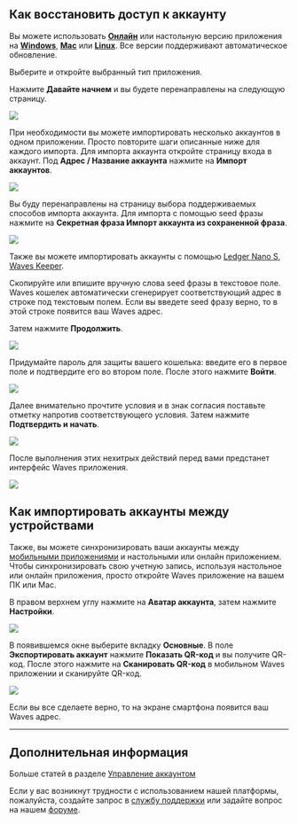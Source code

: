 ## Как восстановить доступ к аккаунту

Вы можете использовать [**Онлайн**](https://dex.wavesplatform.com) или настольную версию приложения на [**Windows**](https://wavesplatform.com/files/WavesClient-win.zip), [**Mac**](https://wavesplatform.com/files/WavesClient-mac.dmg) или [**Linux**](https://wavesplatform.com/files/WavesClient-linux.deb). Все версии поддерживают автоматическое обновление.

Выберите и откройте выбранный тип приложения.

Нажмите **Давайте начнем** и вы будете перенаправлены на следующую страницу.

![](/_assets/account_restoring_01.png)

При необходимости вы можете импортировать несколько аккаунтов в одном приложении. Просто повторите шаги описанные ниже для каждого импорта.
Для импорта аккаунта откройте страницу входа в аккаунт. Под **Адрес / Название аккаунта** нажмите на **Импорт аккаунтов**.

![](/_assets/account_restoring_01.1.png)

Вы буду перенаправлены на страницу выбора поддерживаемых способов импорта аккаунта. Для импорта с помощью seed фразы нажмите на **Секретная фраза Импорт аккаунта из сохраненной фраза**.

![](/_assets/account_restoring_01.2.png)

Также вы можете импортировать аккаунты с помощью [Ledger Nano S](/waves-client/account-management/ledger-nano.md), [Waves Keeper](/waves-client/account-management/waves-keeper.md).

Скопируйте или впишите вручную слова seed фразы в текстовое поле.
Waves кошелек автоматически сгенерирует соответствующий адрес в строке под текстовым полем. Если вы введете seed фразу верно, то в этой строке появится ваш Waves адрес.

Затем нажмите **Продолжить**.

![](/_assets/account_restoring_02.png)

Придумайте пароль для защиты вашего кошелька: введите его в первое поле и подтвердите его во втором поле.
После этого нажмите **Войти**.  

![](/_assets/account_restoring_003.png)

Далее внимательно прочтите условия и в знак согласия поставьте отметку напротив соответствующего условия.
Затем нажмите **Подтвердить и начать**.

![](/_assets/account_restoring_04.png)

После выполнения этих нехитрых действий перед вами предстанет интерфейс Waves приложения.

![](/_assets/account_restoring_05.png)

## Как импортировать аккаунты между устройствами

Также, вы можете синхронизировать ваши аккаунты между [мобильными приложениями](/waves-client/mobile-apps.md) и настольными или онлайн приложением. Чтобы синхронизировать свою учетную запись, используя настольное или онлайн приложения, просто откройте Waves приложение на вашем ПК или Mac.

В правом верхнем углу нажмите на **Аватар аккаунта**, затем нажмите **Настройки**.

![](/_assets/advanced_features_001.png)

В появившемся окне выберите вкладку **Основные**. В поле **Экспортировать аккаунт** нажмите **Показать QR-код** и вы получите QR-код. После этого нажмите на **Сканировать QR-код** в мобильном Waves приложении и сканируйте QR-код.

![](/_assets/account_restoring_07.png)

Если вы все сделаете верно, то на экране смартфона появится ваш Waves адрес.

___

## Дополнительная информация

Больше статей в разделе [Управление аккаунтом](/waves-client/account-management.md)

Если у вас возникнут трудности с использованием нашей платформы, пожалуйста, создайте запрос в [службу поддержки](https://support.wavesplatform.com/) или задайте вопрос на нашем [форуме](https://forum.wavesplatform.com/).
